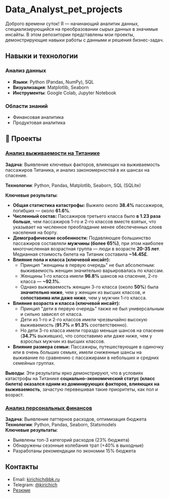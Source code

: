 # Data_Analyst_pet_projects
Доброго времени суток! Я — начинающий аналитик данных, специализирующийся на преобразовании сырых данных в значимые инсайты. В этом репозитории представлены мои проекты, демонстрирующие навыки работы с данными и решения бизнес-задач.

## Навыки и технологии
### **Анализ данных**
- **Языки**: Python (Pandas, NumPy), SQL
- **Визуализация**: Matplotlib, Seaborn
- **Инструменты**: Google Colab, Jupyter Notebook

### **Области знаний**
- Финансовая аналитика
- Продуктовая аналитика

## 📂 Проекты

### [Анализ выживаемости на Титанике](https://github.com/kirichich1/-Data_Analyst_pet_projects/tree/main/titanic_project)

**Задача**: Выявление ключевых факторов, влияющих на выживаемость пассажиров Титаника, и анализ закономерностей в их шансах на спасение.

**Технологии**: Python, Pandas, Matplotlib, Seaborn, SQL (SQLite)

**Ключевые результаты**:
*   **Общая статистика катастрофы:** Выжило около **38.4%** пассажиров, погибших — около **61.6%**.
*   **Численный состав:** Пассажиров третьего класса было **в 1.23 раза больше**, чем пассажиров 1-го и 2-го классов вместе взятых, что указывает на численное преобладание менее обеспеченных слоев населения на борту.
*   **Демографические особенности:** Подавляющее большинство пассажиров составляли **мужчины (более 65%)**, при этом наиболее многочисленная возрастная группа — люди в возрасте **20-35 лет**. Медианная стоимость билета на Титаник составила **~14.45£**.
*   **Влияние пола и класса (ключевой инсайт):**
    *   Принцип "женщины в первую очередь" не был абсолютным: выживаемость женщин значительно варьировалась по классам.
    *   Женщины 1-го класса имели **96.8%** шансов на спасение, 2-го класса — **~92.1%**.
    *   Однако выживаемость женщин 3-го класса (около **50%**) была **значительно ниже**, чем у женщин из высших классов, и **сопоставима или даже ниже**, чем у мужчин 1-го класса.
*   **Влияние возраста и класса (ключевой инсайт):**
    *   Принцип "дети в первую очередь" также не был универсальным и сильно зависел от класса.
    *   Дети из 1-го и 2-го классов имели чрезвычайно высокую выживаемость (**91.7%** и **91.3%** соответственно).
    *   Но дети 3-го класса имели гораздо меньше шансов на спасение (**34.7%** выживших), что сопоставимо или даже ниже, чем у взрослых мужчин из высших классов.
*   **Влияние размера семьи:** Пассажиры, путешествующие в одиночку или в очень больших семьях, имели сниженные шансы на выживание по сравнению с пассажирами в небольших и средних семейных группах.

**Выводы**: Эти результаты ярко демонстрируют, что в условиях катастрофы на Титанике **социально-экономический статус (класс билета) оказался одним из доминирующих факторов, влияющих на выживаемость**, зачастую перевешивая такие приоритеты, как пол и возраст.

### [Анализ персональных финансов](https://github.com/kirichich1/-Data_Analyst_pet_projects/tree/main/personal_finance_analysis)

**Задача**: Выявление паттернов расходов, оптимизация бюджета  
**Технологии**: Python, Pandas, Seaborn, Statsmodels  
**Ключевые результаты**:
- Выявлены топ-3 категорий расходов (23% бюджета)
- Обнаружены сезонные колебания трат (+40% в выходные)
- Разработаны рекомендации по экономии 15% бюджета

## Контакты
- Email: kirichich@bk.ru
- Telegram: [@kirichich](https://t.me/kirichich)
- [Резюме](https://hh.ru/resume/9bffa76aff0ddaa9270039ed1f53714742447a)
